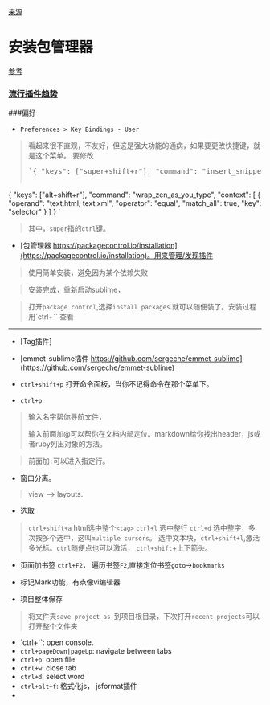 [来源](https://developers.google.com/web/tools/setup/setup-editor?hl=en)
# 安装包管理器
[参考](http://robdodson.me/sublime-text-2-tips-and-shortcuts/)

### [流行插件趋势](https://packagecontrol.io/browse)

###偏好
+ `Preferences > Key Bindings - User`
>看起来很不直观，不友好，但这是强大功能的通病，如果要更改快捷键，就是这个菜单。
>要修改
><pre>`{ "keys": ["super+shift+r"], "command": "insert_snippet", "args": { "name": "Packages/XML/long-tag.sublime-snippet" } },
{ "keys": ["alt+shift+r"], "command": "wrap_zen_as_you_type",
"context": [
    {
      "operand": "text.html, text.xml",
      "operator": "equal",
      "match_all": true,
      "key": "selector"
    }
  ]
}
`
</pre>
>其中，`super`指的`ctrl`键。


+ [包管理器 https://packagecontrol.io/installation](https://packagecontrol.io/installation)。用来管理/发现插件
>使用简单安装，避免因为某个依赖失败

>安装完成，重新启动sublime，

>打开`package control`,选择`install packages`.就可以随便装了。安装过程用`ctrl+`` 查看

---

+ [Tag插件]
+ [emmet-sublime插件 https://github.com/sergeche/emmet-sublime](https://github.com/sergeche/emmet-sublime)


+ `ctrl+shift+p` 打开命令面板，当你不记得命令在那个菜单下。

+ `ctrl+p`
> 输入名字帮你导航文件，
> 
> 输入前面加@可以帮你在文档内部定位。markdown给你找出header，js或者ruby列出对象的方法。

> 前面加`:`可以进入指定行。

+ 窗口分离。
> view --> layouts.

+ 选取
> `ctrl+shift+a` html选中整个`<tag>`
> `ctrl+l` 选中整行
> `ctrl+d` 选中整字，多次按多个选中，这叫`multiple cursors`。
> 选中文本块，`ctrl+shift+l`,激活多光标。`ctrl`随便点也可以激活，
> `ctrl+shift`+上下箭头。


+ 页面加书签 `ctrl+F2`， 遍历书签`F2`,直接定位书签`goto`->`bookmarks`

+ 标记Mark功能，有点像vi编辑器

+ 项目整体保存
> 将文件夹`save project as `到项目根目录，下次打开`recent projects`可以打开整个文件夹

+ `ctrl+``: open console.
+ `ctrl+pageDown|pageUp`:  navigate between tabs
+ `ctrl+p`: open file
+ `ctrl+w`: close tab
+ `ctrl+d`: select word
+ `ctrl+alt+f`: 格式化js， jsformat插件
+ 